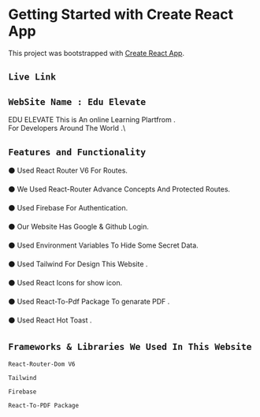 # Getting Started with Create React App

This project was bootstrapped with [Create React App](https://github.com/facebook/create-react-app).



## `Live Link`


## `WebSite Name : Edu Elevate`

EDU ELEVATE This is An online Learning Plartfrom .\
For Developers Around The World .\

 ## `Features and Functionality`

⚫️ Used React Router V6  For Routes.

⚫️ We Used React-Router Advance Concepts And Protected Routes.

⚫️ Used Firebase For Authentication.

⚫️ Our Website Has  Google & Github Login.

⚫️ Used Environment Variables To Hide Some Secret Data.

⚫️ Used Tailwind For Design This Website  .

⚫️ Used React Icons for show icon.

⚫️ Used React-To-Pdf Package  To genarate PDF .

⚫️ Used React Hot Toast .


 ## `Frameworks & Libraries We Used In This Website`

 `React-Router-Dom V6`

 `Tailwind`

 `Firebase`

 `React-To-PDF Package`


